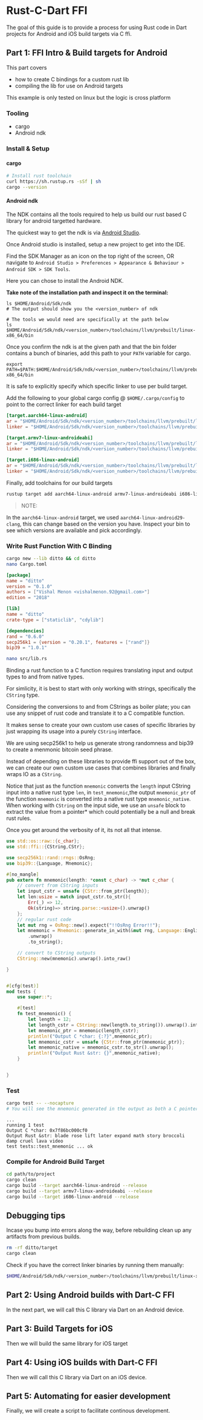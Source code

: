 # Rust-C-Dart FFI

The goal of this guide is to provide a process for using Rust code in Dart projects for Android and iOS build targets via C ffi. 

## Part 1: FFI Intro & Build targets for Android

This part covers 

- how to create C bindings for a custom rust lib
- compiling the lib for use on Android targets

This example is only tested on linux but the logic is cross platform

### Tooling

- cargo 
- Android ndk

### Install & Setup

#### cargo
```bash
# Install rust toolchain
curl https://sh.rustup.rs -sSf | sh
cargo --version
```
#### Android ndk

The NDK contains all the tools required to help us build our rust based C library for android targetted hardware.

The quickest way to get the ndk is via [Android Studio](https://developer.android.com/studio).

Once Android studio is installed, setup a new project to get into the IDE. 

Find the SDK Manager as an icon on the top right of the screen, OR navigate to `Android Studio > Preferences > Appearance & Behaviour > Android SDK > SDK Tools`.

Here you can chose to install the Android NDK.

<b>Take note of the installation path and inspect it on the terminal:</b>

```
ls $HOME/Android/Sdk/ndk
# The output should show you the <version_number> of ndk

# The tools we would need are specifically at the path below
ls $HOME/Android/Sdk/ndk/<version_number>/toolchains/llvm/prebuilt/linux-x86_64/bin
```

Once you confirm the ndk is at the given path and that the bin folder contains a bunch of binaries, add this path to your `PATH` variable for cargo.

```
export PATH=$PATH:$HOME/Android/Sdk/ndk/<version_number>/toolchains/llvm/prebuilt/linux-x86_64/bin
```

It is safe to explicitly specify which specific linker to use per build target. 

Add the following to your global cargo config @ `$HOME/.cargo/config` to point to the correct linker for each build target

```toml
[target.aarch64-linux-android]
ar = "$HOME/Android/Sdk/ndk/<version_number>/toolchains/llvm/prebuilt/linux-x86_64/bin/aarch64-linux-android-ar"
linker = "$HOME/Android/Sdk/ndk/<version_number>/toolchains/llvm/prebuilt/linux-x86_64/bin/aarch64-linux-android29-clang"

[target.armv7-linux-androideabi]
ar = "$HOME/Android/Sdk/ndk/<version_number>/toolchains/llvm/prebuilt/linux-x86_64/bin/arm-linux-androideabi-ar"
linker = "$HOME/Android/Sdk/ndk/<version_number>/toolchains/llvm/prebuilt/linux-x86_64/bin/armv7a-linux-androideabi29-clang"

[target.i686-linux-android]
ar = "$HOME/Android/Sdk/ndk/<version_number>/toolchains/llvm/prebuilt/linux-x86_64/bin/i686-linux-android-ar"
linker = "$HOME/Android/Sdk/ndk/<version_number>/toolchains/llvm/prebuilt/linux-x86_64/bin/i686-linux-android29-clang"
```

Finally, add toolchains for our build targets

```bash
rustup target add aarch64-linux-android armv7-linux-androideabi i686-linux-android
```
> NOTE:

In the `aarch64-linux-android` target, we used `aarch64-linux-android29-clang`, this can change based on the version you have. Inspect your bin to see which versions are available and pick accordingly.


### Write Rust Function With C Binding

```bash
cargo new --lib ditto && cd ditto
nano Cargo.toml
```
```toml
[package]
name = "ditto"
version = "0.1.0"
authors = ["Vishal Menon <vishalmenon.92@gmail.com>"]
edition = "2018"

[lib]
name = "ditto"
crate-type = ["staticlib", "cdylib"]

[dependencies]
rand = "0.6.0"
secp256k1 = {version = "0.20.1", features = ["rand"]}
bip39 = "1.0.1"

```

```bash
nano src/lib.rs
```

Binding a rust function to a C function requires translating input and output types to and from native types. 

For simlicity, it is best to start with only working with strings, specifically the `CString` type.

Considering the conversions to and from CStrings as boiler plate; you can use any snippet of rust code and translate it to a C compatible function.

It makes sense to create your own custom use cases of specific libraries by just wrapping its usage into a purely `CString` interface.

We are using secp256k1 to help us generate strong randomness and bip39 to create a menmonic bitcoin seed phrase.

Instead of depending on these libraries to provide ffi support out of the box, we can create our own custom use cases that combines libraries and finally wraps IO as a `CString`.

Notice that just as the function `mnemonic` converts the `length` input CString input into a native rust type `len`, in `test_mnemonic`,the output `mnemonic_ptr` of the function `mnemonic` is converted into a native rust type `mnemonic_native`. When working with `CString` on the input side, we use an `unsafe` block to extract the value from a pointer* which could potentially be a null and break rust rules.

Once you get around the verbosity of it, its not all that intense.


```rust
use std::os::raw::{c_char};
use std::ffi::{CString,CStr};

use secp256k1::rand::rngs::OsRng;
use bip39::{Language, Mnemonic};

#[no_mangle]
pub extern fn mnemonic(length: *const c_char) -> *mut c_char {
    // convert from CString inputs
    let input_cstr = unsafe {CStr::from_ptr(length)};
    let len:usize = match input_cstr.to_str(){
        Err(_) => 12,
        Ok(string)=> string.parse::<usize>().unwrap()
    };
    // regular rust code
    let mut rng = OsRng::new().expect("!!OsRng Error!!");
    let mnemonic = Mnemonic::generate_in_with(&mut rng, Language::English, len)
        .unwrap()
        .to_string();

    // convert to CString outputs
    CString::new(mnemonic).unwrap().into_raw()

}


#[cfg(test)]
mod tests {
    use super::*;

    #[test]
    fn test_mnemonic() {
        let length = 12;
        let length_cstr = CString::new(length.to_string()).unwrap().into_raw();
        let mnemonic_ptr = mnemonic(length_cstr);
        println!("Output C *char: {:?}",mnemonic_ptr);
        let mnemonic_cstr = unsafe {CStr::from_ptr(mnemonic_ptr)};
        let mnemonic_native = mnemonic_cstr.to_str().unwrap();
        println!("Output Rust &str: {}",mnemonic_native);
    }


}
```

### Test

```bash
cargo test -- --nocapture
# You will see the mnemonic generated in the output as both a C pointer and Rust native &str
```
```text
...
running 1 test
Output C *char: 0x7f86bc000cf0
Output Rust &str: blade rose lift later expand math story broccoli damp cruel lava video
test tests::test_mnemonic ... ok

```

### Compile for Android Build Target


```bash
cd path/to/project
cargo clean
cargo build --target aarch64-linux-android --release
cargo build --target armv7-linux-androideabi --release
cargo build --target i686-linux-android --release

```

## Debugging tips

Incase you bump into errors along the way, before rebuilding clean up any artifacts from previous builds.

```bash
rm -rf ditto/target
cargo clean
```

Check if you have the correct linker binaries by running them manually:

```bash
$HOME/Android/Sdk/ndk/<version_number>/toolchains/llvm/prebuilt/linux-x86_64/bin/aarch64-linux-android29-clang --version
```


## Part 2: Using Android builds with Dart-C FFI

In the next part, we will call this C library via Dart on an Android device. 

## Part 3: Build Targets for iOS

Then we will build the same library for iOS target

## Part 4: Using iOS builds with Dart-C FFI

Then we will call this C library via Dart on an iOS device.

## Part 5: Automating for easier development

Finally, we will create a script to facilitate continous development.
